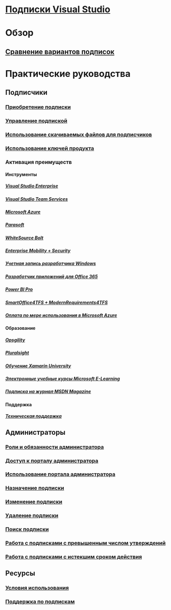 # [Подписки Visual Studio](index.md)
# Обзор
## [Сравнение вариантов подписок](compare-subscriptions.md)

# Практические руководства
##  Подписчики
### [Приобретение подписки](buy-vs-subscriptions.md)
### [Управление подпиской](manage-vs-subscriptions.md)
### [Использование скачиваемых файлов для подписчиков](subscriber-downloads.md)
### [Использование ключей продукта](product-keys.md)
### Активация преимуществ
#### Инструменты
##### [Visual Studio Enterprise](vs-ide-benefit.md) 
##### [Visual Studio Team Services](vs-vsts.md)
##### [Microsoft Azure](vs-azure.md) 
##### [Parasoft](vs-parasoft.md)
##### [WhiteSource Bolt](vs-whitesource.md)
##### [Enterprise Mobility + Security ](vs-ems.md)
##### [Учетная запись разработчика Windows](vs-windows-dev.md)
##### [Разработчик приложений для Office 365](vs-office-dev.md)
##### [Power BI Pro](vs-pbi.md)
##### [SmartOffice4TFS + ModernRequirements4TFS](vs-modernreq.md)
##### [Оплата по мере использования в Microsoft Azure](vs-azure-payg.md) 
#### Образование
##### [Opsgility](vs-opsgility.md)
##### [Pluralsight](vs-pluralsight.md)
##### [Обучение Xamarin University](vs-xamarin.md)
##### [Электронные учебные курсы Microsoft E-Learning](vs-elearn.md)
##### [Подписка на журнал MSDN Magazine](vs-msdn.md)
#### Поддержка
##### [Техническая поддержка](vs-tech-support.md)

## Администраторы
### [Роли и обязанности администратора](admin-responsibilities.md)
### [Доступ к порталу администратора](access-admin-portal.md)
### [Использование портала администратора](using-admin-portal.md)
### [Назначение подписки](assign-license.md)
### [Изменение подписки](edit-license.md)
### [Удаление подписки](delete-license.md)
### [Поиск подписки](search-license.md)
### [Работа с подписками с превышенным числом утверждений](handle-overclaimed-license.md)
### [Работа с подписками с истекшим сроком действия](handle-expired-license.md)

## Ресурсы
### [Условия использования](vs-license-terms.md)
### [Поддержка по подпискам](https://www.visualstudio.com/subscriptions/support/)
